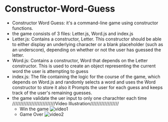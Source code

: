 # Constructor-Word-Guess

- Constructor Word Guess: it's a command-line game using constructor functions.
- the game consists of 3 files: Letter.js, Word.js and index.js
- Letter.js: Contains a constructor, Letter. This constructor should be able to either display an underlying character or a blank placeholder (such as an underscore), depending on whether or not the user has guessed the letter.
- Word.js: Contains a constructor, Word that depends on the Letter constructor. This is used to create an object representing the current word the user is attempting to guess
- index.js: The file containing the logic for the course of the game, which depends on Word.js and randomly selects a word and uses the Word constructor to store it also it Prompts the user for each guess and keeps track of the user's remaining guesses.
- the game validate the uer input to only one charachter each time
  ///////////////////////////Video Illustration//////////////////
  - Win the game
    ![video1](assets/vid1.gif)
  - Game Over
    ![video2](assets/vid2.gif)
